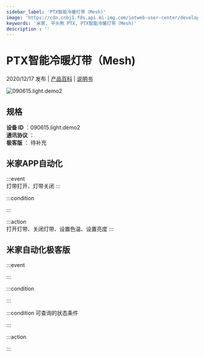 ```yaml
---
sidebar_label: 'PTX智能冷暖灯带（Mesh)'
image: 'https://cdn.cnbj1.fds.api.mi-img.com/iotweb-user-center/developer_1679047808395fcCAIOJ1.png?GalaxyAccessKeyId=AKVGLQWBOVIRQ3XLEW&Expires=9223372036854775807&Signature=M+zr9rPdmkKvHkVTXXqOGm/hgbU='
keywords: '米家, 平头熊 PTX, PTX智能冷暖灯带（Mesh)'
description : ''
---
```

# PTX智能冷暖灯带（Mesh)

2020/12/17 发布 | [产品百科](https://home.mi.com/webapp/content/baike/product/index.html?model=090615.light.demo2/) | [说明书](https://home.mi.com/views/introduction.html?model=090615.light.demo2&region=cn)

![090615.light.demo2](https://cdn.cnbj1.fds.api.mi-img.com/iotweb-user-center/developer_1679047808395fcCAIOJ1.png?GalaxyAccessKeyId=AKVGLQWBOVIRQ3XLEW&Expires=9223372036854775807&Signature=M+zr9rPdmkKvHkVTXXqOGm/hgbU=)

## 规格  
> 
**设备 ID** ：090615.light.demo2  
**通讯协议** ：  
**极客版**  ： 待补充 


## 米家APP自动化  

:::event  
灯带打开、灯带关闭
:::

:::condition  

:::

:::action   
打开灯带、关闭灯带、设置色温、设置亮度
:::

## 米家自动化极客版  

:::event  

:::

:::condition  

:::

:::condition 可查询的状态条件  

:::

:::action  

:::

        
